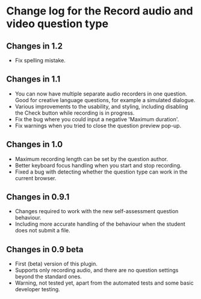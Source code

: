 # Change log for the Record audio and video question type


## Changes in 1.2

* Fix spelling mistake.


## Changes in 1.1

* You can now have multiple separate audio recorders in one
  question. Good for creative language questions, for example
  a simulated dialogue.
* Various improvements to the usability, and styling, including
  disabling the Check button while recording is in progress.
* Fix the bug where you could input a negative 'Maximum duration'.
* Fix warnings when you tried to close the question preview pop-up.


## Changes in 1.0

* Maximum recording length can be set by the question author.
* Better keyboard focus handling when you start and stop recording.
* Fixed a bug with detecting whether the question type can work in the current browser.


## Changes in 0.9.1

* Changes required to work with the new self-assessment question behaviour.
* Including more accurate handling of the behaviour when the student does not submit a file.


## Changes in 0.9 beta

* First (beta) version of this plugin.
* Supports only recording audio, and there are no question settings
  beyond the standard ones.
* Warning, not tested yet, apart from the automated tests and some basic
  developer testing.
